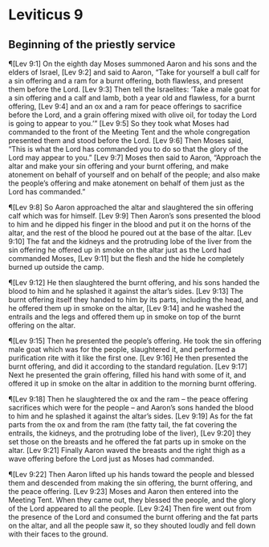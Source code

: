 # Leviticus 9

## Beginning of the priestly service
¶[Lev 9:1] On the eighth day Moses summoned Aaron and his sons and the elders of Israel,
[Lev 9:2] and said to Aaron, “Take for yourself a bull calf for a sin offering and a ram for a burnt offering, both flawless, and present them before the Lord.
[Lev 9:3] Then tell the Israelites: ‘Take a male goat for a sin offering and a calf and lamb, both a year old and flawless, for a burnt offering,
[Lev 9:4] and an ox and a ram for peace offerings to sacrifice before the Lord, and a grain offering mixed with olive oil, for today the Lord is going to appear to you.’”
[Lev 9:5] So they took what Moses had commanded to the front of the Meeting Tent and the whole congregation presented them and stood before the Lord.
[Lev 9:6] Then Moses said, “This is what the Lord has commanded you to do so that the glory of the Lord may appear to you.”
[Lev 9:7] Moses then said to Aaron, “Approach the altar and make your sin offering and your burnt offering, and make atonement on behalf of yourself and on behalf of the people; and also make the people’s offering and make atonement on behalf of them just as the Lord has commanded.”

¶[Lev 9:8] So Aaron approached the altar and slaughtered the sin offering calf which was for himself.
[Lev 9:9] Then Aaron’s sons presented the blood to him and he dipped his finger in the blood and put it on the horns of the altar, and the rest of the blood he poured out at the base of the altar.
[Lev 9:10] The fat and the kidneys and the protruding lobe of the liver from the sin offering he offered up in smoke on the altar just as the Lord had commanded Moses,
[Lev 9:11] but the flesh and the hide he completely burned up outside the camp.

¶[Lev 9:12] He then slaughtered the burnt offering, and his sons handed the blood to him and he splashed it against the altar’s sides.
[Lev 9:13] The burnt offering itself they handed to him by its parts, including the head, and he offered them up in smoke on the altar,
[Lev 9:14] and he washed the entrails and the legs and offered them up in smoke on top of the burnt offering on the altar.

¶[Lev 9:15] Then he presented the people’s offering. He took the sin offering male goat which was for the people, slaughtered it, and performed a purification rite with it like the first one.
[Lev 9:16] He then presented the burnt offering, and did it according to the standard regulation.
[Lev 9:17] Next he presented the grain offering, filled his hand with some of it, and offered it up in smoke on the altar in addition to the morning burnt offering.

¶[Lev 9:18] Then he slaughtered the ox and the ram – the peace offering sacrifices which were for the people – and Aaron’s sons handed the blood to him and he splashed it against the altar’s sides.
[Lev 9:19] As for the fat parts from the ox and from the ram (the fatty tail, the fat covering the entrails, the kidneys, and the protruding lobe of the liver),
[Lev 9:20] they set those on the breasts and he offered the fat parts up in smoke on the altar.
[Lev 9:21] Finally Aaron waved the breasts and the right thigh as a wave offering before the Lord just as Moses had commanded.

¶[Lev 9:22] Then Aaron lifted up his hands toward the people and blessed them and descended from making the sin offering, the burnt offering, and the peace offering.
[Lev 9:23] Moses and Aaron then entered into the Meeting Tent. When they came out, they blessed the people, and the glory of the Lord appeared to all the people.
[Lev 9:24] Then fire went out from the presence of the Lord and consumed the burnt offering and the fat parts on the altar, and all the people saw it, so they shouted loudly and fell down with their faces to the ground.
